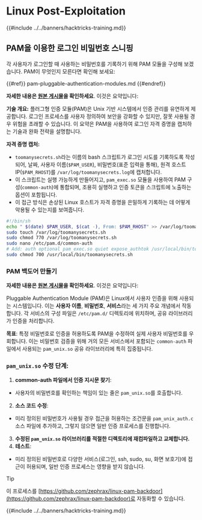 # Linux Post-Exploitation

{{#include ../../banners/hacktricks-training.md}}

## PAM을 이용한 로그인 비밀번호 스니핑

각 사용자가 로그인할 때 사용하는 비밀번호를 기록하기 위해 PAM 모듈을 구성해 보겠습니다. PAM이 무엇인지 모른다면 확인해 보세요:

{{#ref}}
pam-pluggable-authentication-modules.md
{{#endref}}

**자세한 내용은 [원본 게시물](https://embracethered.com/blog/posts/2022/post-exploit-pam-ssh-password-grabbing/)을 확인하세요**. 이것은 요약입니다:

**기술 개요:**
플러그형 인증 모듈(PAM)은 Unix 기반 시스템에서 인증 관리를 유연하게 제공합니다. 로그인 프로세스를 사용자 정의하여 보안을 강화할 수 있지만, 잘못 사용될 경우 위험을 초래할 수 있습니다. 이 요약은 PAM을 사용하여 로그인 자격 증명을 캡처하는 기술과 완화 전략을 설명합니다.

**자격 증명 캡처:**

- `toomanysecrets.sh`라는 이름의 bash 스크립트가 로그인 시도를 기록하도록 작성되어, 날짜, 사용자 이름(`$PAM_USER`), 비밀번호(표준 입력을 통해), 원격 호스트 IP(`$PAM_RHOST`)를 `/var/log/toomanysecrets.log`에 캡처합니다.
- 이 스크립트는 실행 가능하게 만들어지고, `pam_exec.so` 모듈을 사용하여 PAM 구성(`common-auth`)에 통합되며, 조용히 실행하고 인증 토큰을 스크립트에 노출하는 옵션이 포함됩니다.
- 이 접근 방식은 손상된 Linux 호스트가 자격 증명을 은밀하게 기록하는 데 어떻게 악용될 수 있는지를 보여줍니다.
```bash
#!/bin/sh
echo " $(date) $PAM_USER, $(cat -), From: $PAM_RHOST" >> /var/log/toomanysecrets.log
sudo touch /var/log/toomanysecrets.sh
sudo chmod 770 /var/log/toomanysecrets.sh
sudo nano /etc/pam.d/common-auth
# Add: auth optional pam_exec.so quiet expose_authtok /usr/local/bin/toomanysecrets.sh
sudo chmod 700 /usr/local/bin/toomanysecrets.sh
```
### PAM 백도어 만들기

**자세한 내용은 [원본 게시물](https://infosecwriteups.com/creating-a-backdoor-in-pam-in-5-line-of-code-e23e99579cd9)을 확인하세요**. 이것은 요약입니다:

Pluggable Authentication Module (PAM)은 Linux에서 사용자 인증을 위해 사용되는 시스템입니다. 이는 **사용자 이름**, **비밀번호**, **서비스**라는 세 가지 주요 개념에서 작동합니다. 각 서비스의 구성 파일은 `/etc/pam.d/` 디렉토리에 위치하며, 공유 라이브러리가 인증을 처리합니다.

**목표**: 특정 비밀번호로 인증을 허용하도록 PAM을 수정하여 실제 사용자 비밀번호를 우회합니다. 이는 비밀번호 검증을 위해 거의 모든 서비스에서 포함되는 `common-auth` 파일에서 사용되는 `pam_unix.so` 공유 라이브러리에 특히 집중됩니다.

### `pam_unix.so` 수정 단계:

1. **common-auth 파일에서 인증 지시문 찾기**:
- 사용자의 비밀번호를 확인하는 책임이 있는 줄은 `pam_unix.so`를 호출합니다.
2. **소스 코드 수정**:
- 미리 정의된 비밀번호가 사용될 경우 접근을 허용하는 조건문을 `pam_unix_auth.c` 소스 파일에 추가하고, 그렇지 않으면 일반 인증 프로세스를 진행합니다.
3. **수정된 `pam_unix.so` 라이브러리를 적절한 디렉토리에 재컴파일하고 교체합니다.**
4. **테스트**:
- 미리 정의된 비밀번호로 다양한 서비스(로그인, ssh, sudo, su, 화면 보호기)에 접근이 허용되며, 일반 인증 프로세스는 영향을 받지 않습니다.

> [!TIP]
> 이 프로세스를 [https://github.com/zephrax/linux-pam-backdoor](https://github.com/zephrax/linux-pam-backdoor)로 자동화할 수 있습니다.

{{#include ../../banners/hacktricks-training.md}}
